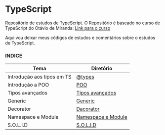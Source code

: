 # TypeScript

Repositório de estudos de TypeScript.
O Repositório é baseado no curso de TypeScript do Otávio de Miranda: [Link para o curso](https://www.udemy.com/share/1026x83@mN1qG8n7o5w_CHv6I_dm4Ck5Out3FYaONyVaNtAUdzvZ4Ro-Ma2bnOcehMG11_mc/)

Aqui vou deixar meus códigos de estudos e comentários sobre o estudos de TypeScript.

### **INDICE**
| Tema | Diretório |
|------|-----------|
|Introdução aos tipos em TS | [@types](https://github.com/juliofilizzola/typescript_studies/tree/main/@types)|
|Introdução a POO | [POO](https://github.com/juliofilizzola/typescript_studies/tree/main/poo)|
|Tipos avançados | [Tipos avançados](https://github.com/juliofilizzola/typescript_studies/tree/main/AdvencedTypes)|
|Generic | [Generic](https://github.com/juliofilizzola/typescript_studies/tree/main/Generic)|
|Decorator| [Dacorator](https://github.com/juliofilizzola/typescript_studies/tree/main/Decorator)|
|Namespace e Module| [Namespace e Module](https://github.com/juliofilizzola/typescript_studies/tree/main/Namespace-modules)|
|S.O.L.I.D| [S.O.L.I.D](https://github.com/juliofilizzola/typescript_studies/tree/main/SOLID)|
